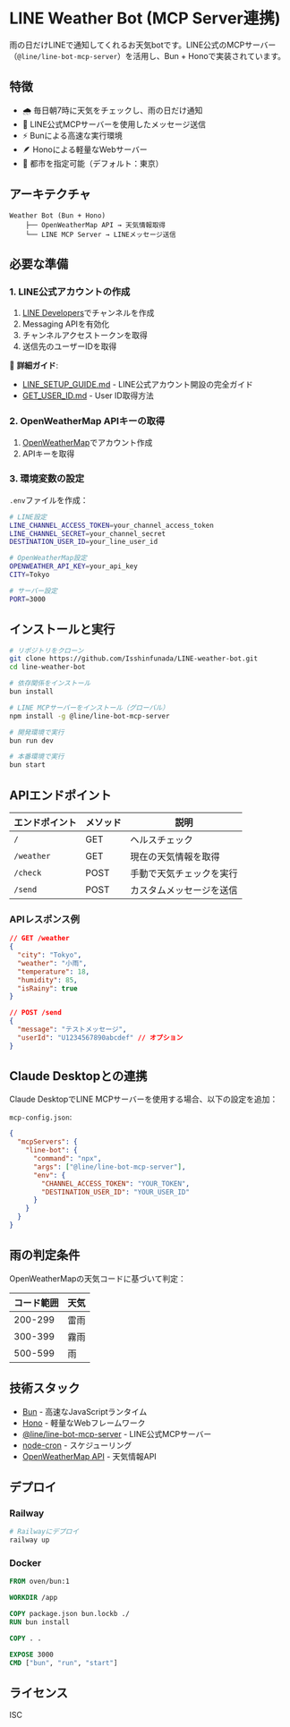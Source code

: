 # LINE Weather Bot (MCP Server連携)

雨の日だけLINEで通知してくれるお天気botです。LINE公式のMCPサーバー（`@line/line-bot-mcp-server`）を活用し、Bun + Honoで実装されています。

## 特徴

- 🌧️ 毎日朝7時に天気をチェックし、雨の日だけ通知
- 🤖 LINE公式MCPサーバーを使用したメッセージ送信
- ⚡ Bunによる高速な実行環境
- 🪶 Honoによる軽量なWebサーバー
- 📍 都市を指定可能（デフォルト：東京）

## アーキテクチャ

```
Weather Bot (Bun + Hono)
    ├── OpenWeatherMap API → 天気情報取得
    └── LINE MCP Server → LINEメッセージ送信
```

## 必要な準備

### 1. LINE公式アカウントの作成

1. [LINE Developers](https://developers.line.biz/)でチャンネルを作成
2. Messaging APIを有効化
3. チャンネルアクセストークンを取得
4. 送信先のユーザーIDを取得

📖 **詳細ガイド**: 
- [LINE_SETUP_GUIDE.md](./LINE_SETUP_GUIDE.md) - LINE公式アカウント開設の完全ガイド
- [GET_USER_ID.md](./GET_USER_ID.md) - User ID取得方法

### 2. OpenWeatherMap APIキーの取得

1. [OpenWeatherMap](https://openweathermap.org/api)でアカウント作成
2. APIキーを取得

### 3. 環境変数の設定

`.env`ファイルを作成：

```bash
# LINE設定
LINE_CHANNEL_ACCESS_TOKEN=your_channel_access_token
LINE_CHANNEL_SECRET=your_channel_secret
DESTINATION_USER_ID=your_line_user_id

# OpenWeatherMap設定
OPENWEATHER_API_KEY=your_api_key
CITY=Tokyo

# サーバー設定
PORT=3000
```

## インストールと実行

```bash
# リポジトリをクローン
git clone https://github.com/Isshinfunada/LINE-weather-bot.git
cd line-weather-bot

# 依存関係をインストール
bun install

# LINE MCPサーバーをインストール（グローバル）
npm install -g @line/line-bot-mcp-server

# 開発環境で実行
bun run dev

# 本番環境で実行
bun start
```

## APIエンドポイント

| エンドポイント | メソッド | 説明 |
|---|---|---|
| `/` | GET | ヘルスチェック |
| `/weather` | GET | 現在の天気情報を取得 |
| `/check` | POST | 手動で天気チェックを実行 |
| `/send` | POST | カスタムメッセージを送信 |

### APIレスポンス例

```json
// GET /weather
{
  "city": "Tokyo",
  "weather": "小雨",
  "temperature": 18,
  "humidity": 85,
  "isRainy": true
}

// POST /send
{
  "message": "テストメッセージ",
  "userId": "U1234567890abcdef" // オプション
}
```

## Claude Desktopとの連携

Claude DesktopでLINE MCPサーバーを使用する場合、以下の設定を追加：

`mcp-config.json`:
```json
{
  "mcpServers": {
    "line-bot": {
      "command": "npx",
      "args": ["@line/line-bot-mcp-server"],
      "env": {
        "CHANNEL_ACCESS_TOKEN": "YOUR_TOKEN",
        "DESTINATION_USER_ID": "YOUR_USER_ID"
      }
    }
  }
}
```

## 雨の判定条件

OpenWeatherMapの天気コードに基づいて判定：

| コード範囲 | 天気 |
|---|---|
| 200-299 | 雷雨 |
| 300-399 | 霧雨 |
| 500-599 | 雨 |

## 技術スタック

- [Bun](https://bun.sh/) - 高速なJavaScriptランタイム
- [Hono](https://hono.dev/) - 軽量なWebフレームワーク
- [@line/line-bot-mcp-server](https://github.com/line/line-bot-mcp-server) - LINE公式MCPサーバー
- [node-cron](https://github.com/node-cron/node-cron) - スケジューリング
- [OpenWeatherMap API](https://openweathermap.org/api) - 天気情報API

## デプロイ

### Railway

```bash
# Railwayにデプロイ
railway up
```

### Docker

```dockerfile
FROM oven/bun:1

WORKDIR /app

COPY package.json bun.lockb ./
RUN bun install

COPY . .

EXPOSE 3000
CMD ["bun", "run", "start"]
```

## ライセンス

ISC